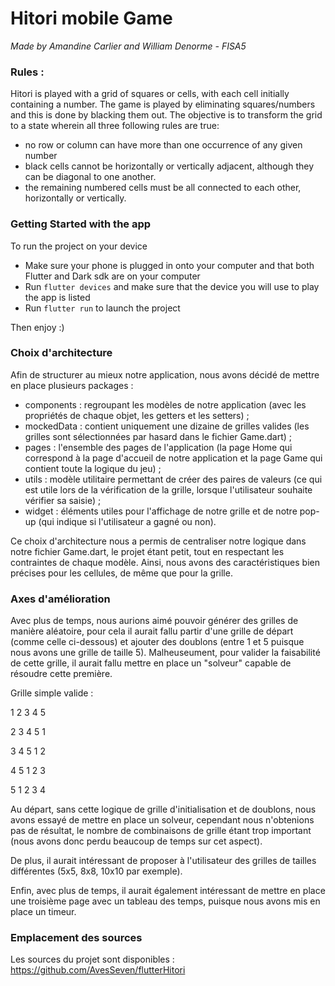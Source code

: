 # Hitori mobile Game
*Made by Amandine Carlier and William Denorme - FISA5*
### Rules :
Hitori is played with a grid of squares or cells, with each cell initially containing a number. The game is played by eliminating squares/numbers and this is done by blacking them out. The objective is to transform the grid to a state wherein all three following rules are true:
- no row or column can have more than one occurrence of any given number
- black cells cannot be horizontally or vertically adjacent, although they can be diagonal to one another.
- the remaining numbered cells must be all connected to each other, horizontally or vertically.

### Getting Started with the app

To run the project on your device
- Make sure your phone is plugged in onto your computer and that both Flutter and Dark sdk are on your computer
- Run `flutter devices` and make sure that the device you will use to play the app is listed
- Run `flutter run` to launch the project

Then enjoy :)

### Choix d'architecture

Afin de structurer au mieux notre application, nous avons décidé de mettre en place plusieurs packages :
- components : regroupant les modèles de notre application (avec les propriétés de chaque objet, les getters et les setters) ;
- mockedData : contient uniquement une dizaine de grilles valides (les grilles sont sélectionnées par hasard dans le fichier Game.dart) ;
- pages : l'ensemble des pages de l'application (la page Home qui correspond à la page d'accueil de notre application et la page Game qui contient toute la logique du jeu) ;
- utils : modèle utilitaire permettant de créer des paires de valeurs (ce qui est utile lors de la vérification de la grille, lorsque l'utilisateur souhaite vérifier sa saisie) ;
- widget : éléments utiles pour l'affichage de notre grille et de notre pop-up (qui indique si l'utilisateur a gagné ou non).

Ce choix d'architecture nous a permis de centraliser notre logique dans notre fichier Game.dart, le projet étant petit, tout en respectant les contraintes de chaque modèle. 
Ainsi, nous avons des caractéristiques bien précises pour les cellules, de même que pour la grille.


### Axes d'amélioration

Avec plus de temps, nous aurions aimé pouvoir générer des grilles de manière aléatoire, pour cela il aurait fallu partir d'une grille de départ (comme celle ci-dessous) et ajouter des doublons (entre 1 et 5 puisque nous avons une grille de taille 5).
Malheuseument, pour valider la faisabilité de cette grille, il aurait fallu mettre en place un "solveur" capable de résoudre cette première. 

Grille simple valide : 

1 2 3 4 5

2 3 4 5 1

3 4 5 1 2

4 5 1 2 3

5 1 2 3 4

Au départ, sans cette logique de grille d'initialisation et de doublons, nous avons essayé de mettre en place un solveur, cependant nous n'obtenions pas de résultat, le nombre de combinaisons de grille étant trop important (nous avons donc perdu beaucoup de temps sur cet aspect).

De plus, il aurait intéressant de proposer à l'utilisateur des grilles de tailles différentes (5x5, 8x8, 10x10 par exemple).

Enfin, avec plus de temps, il aurait également intéressant de mettre en place une troisième page avec un tableau des temps, puisque nous avons mis en place un timeur.


### Emplacement des sources

Les sources du projet sont disponibles : https://github.com/AvesSeven/flutterHitori